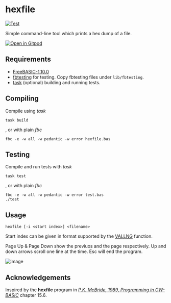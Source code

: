 # hexfile

[![Test](https://github.com/jlaasonen/hexfile/actions/workflows/test.yml/badge.svg)](https://github.com/jlaasonen/hexfile/actions/workflows/test.yml)

Simple command-line tool which prints a hex dump of a file.

[![Open in Gitpod](https://gitpod.io/button/open-in-gitpod.svg)](https://gitpod.io/#https://github.com/jlaasonen/hexfile)

## Requirements

- [FreeBASIC-1.10.0](https://freebasic.net/)
- [fbtesting](https://github.com/jlaasonen/fbtesting) for testing. Copy fbtesting files under `lib/fbtesting`.
- [task](https://taskfile.dev/) (optional) building and running tests.

## Compiling

Compile using _task_

```
task build
```

, or with plain _fbc_

```
fbc -e -w all -w pedantic -w error hexfile.bas 
```

## Testing

Compile and run tests with _task_

```
task test
```

, or with plain _fbc_

```
fbc -e -w all -w pedantic -w error test.bas
./test
```

## Usage

```
hexfile [-i <start index>] <filename>
```

Start index can be given in format supported by the [VALLNG](https://www.freebasic.net/wiki/KeyPgVallng) function.

Page Up & Page Down show the previuos and the page respectively. Up and down arrows scroll one line at the time.
Esc will end the program.

![image](https://user-images.githubusercontent.com/404469/208312277-d7a22c13-2530-4658-8931-4adaa6404e34.png)

## Acknowledgements

Inspired by the **hexfile** program in *[P.K. McBride, 1989, Programming in GW-BASIC](https://archive.org/details/programmingingwb0000mcbr)* chapter 15.6.




